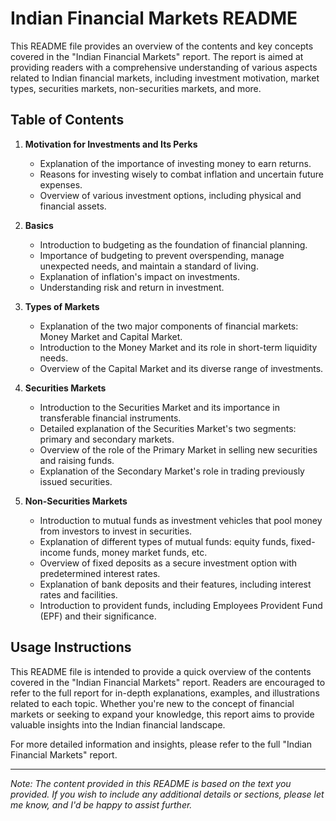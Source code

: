 # Indian Financial Markets README

This README file provides an overview of the contents and key concepts covered in the "Indian Financial Markets" report. The report is aimed at providing readers with a comprehensive understanding of various aspects related to Indian financial markets, including investment motivation, market types, securities markets, non-securities markets, and more.

## Table of Contents

1. **Motivation for Investments and Its Perks**
    - Explanation of the importance of investing money to earn returns.
    - Reasons for investing wisely to combat inflation and uncertain future expenses.
    - Overview of various investment options, including physical and financial assets.

2. **Basics**
    - Introduction to budgeting as the foundation of financial planning.
    - Importance of budgeting to prevent overspending, manage unexpected needs, and maintain a standard of living.
    - Explanation of inflation's impact on investments.
    - Understanding risk and return in investment.

3. **Types of Markets**
    - Explanation of the two major components of financial markets: Money Market and Capital Market.
    - Introduction to the Money Market and its role in short-term liquidity needs.
    - Overview of the Capital Market and its diverse range of investments.

4. **Securities Markets**
    - Introduction to the Securities Market and its importance in transferable financial instruments.
    - Detailed explanation of the Securities Market's two segments: primary and secondary markets.
    - Overview of the role of the Primary Market in selling new securities and raising funds.
    - Explanation of the Secondary Market's role in trading previously issued securities.

5. **Non-Securities Markets**
    - Introduction to mutual funds as investment vehicles that pool money from investors to invest in securities.
    - Explanation of different types of mutual funds: equity funds, fixed-income funds, money market funds, etc.
    - Overview of fixed deposits as a secure investment option with predetermined interest rates.
    - Explanation of bank deposits and their features, including interest rates and facilities.
    - Introduction to provident funds, including Employees Provident Fund (EPF) and their significance.

## Usage Instructions

This README file is intended to provide a quick overview of the contents covered in the "Indian Financial Markets" report. Readers are encouraged to refer to the full report for in-depth explanations, examples, and illustrations related to each topic. Whether you're new to the concept of financial markets or seeking to expand your knowledge, this report aims to provide valuable insights into the Indian financial landscape.

For more detailed information and insights, please refer to the full "Indian Financial Markets" report.

---

*Note: The content provided in this README is based on the text you provided. If you wish to include any additional details or sections, please let me know, and I'd be happy to assist further.*
